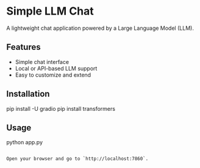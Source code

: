 # Simple LLM Chat

A lightweight chat application powered by a Large Language Model (LLM).

## Features

- Simple chat interface
- Local or API-based LLM support
- Easy to customize and extend

## Installation

pip install -U gradio
pip install transformers

## Usage

python app.py
```

Open your browser and go to `http://localhost:7860`.
